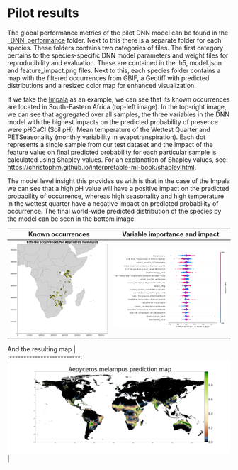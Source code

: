 Pilot results
===========

The global performance metrics of the pilot DNN model can be found in the [\_DNN_performance](\_DNN_performance) folder. Next to this there is a separate folder for each species. These folders contains two categories of files. The first category pertains to the species-specific DNN model parameters and weight files for reproducibility and evaluation. These are contained in the .h5, model.json and feature_impact.png files. Next to this, each species folder contains a map with the filtered occurrences from GBIF, a Geotiff with predicted distributions and a resized color map for enhanced visualization. 

If we take the [Impala](Aepyceros_melampus) as an example, we can see that its known occurrences are located in South-Eastern Africa (top-left image). In the top-right image, we can see that aggregated over all samples, the three variables in the DNN model with the highest impacts on the predicted probability of presence were pHCaCl (Soil pH), Mean temperature of the Wettest Quarter and PETSeasonality (monthly variability in evapotranspiration). Each dot represents a single sample from our test dataset and the impact of the feature value on final predicted probability for each particular sample is calculated using Shapley values. For an explanation of Shapley values, see: https://christophm.github.io/interpretable-ml-book/shapley.html.

The model level insight this provides us with is that in the case of the Impala we can see that a high pH value will have a positive impact on the predicted probability of occurrence, whereas high seasonality  and high temperature in the wettest quarter have a negative impact on predicted probability of occurrence. The final world-wide predicted distribution of the species by the model can be seen in the bottom image.


Known occurrences          |  Variable importance and impact  |
:-------------------------:|:-------------------------:
<img src="Aepyceros_melampus/Aepyceros_melampus_occurrence_map.png" alt="drawing" width="400"/>  |  <img src="Aepyceros_melampus/Aepyceros_melampus_feature_impact.png" alt="drawing" width="500"/> |

And the resulting map    |    
:-------------------------:
<img src="Aepyceros_melampus/Aepyceros_melampus_predicted_map_color.png" alt="drawing"/> |



